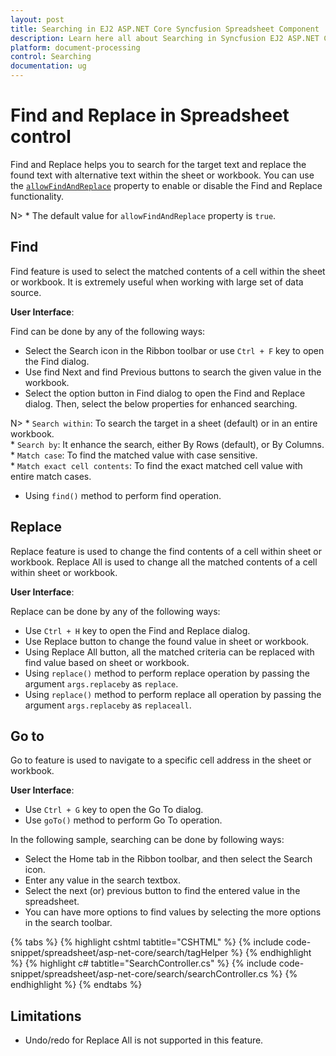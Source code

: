```yaml
---
layout: post
title: Searching in EJ2 ASP.NET Core Syncfusion Spreadsheet Component
description: Learn here all about Searching in Syncfusion EJ2 ASP.NET CORE Spreadsheet component of Syncfusion Essential JS 2 and more.
platform: document-processing
control: Searching
documentation: ug
---
```



# Find and Replace in Spreadsheet control

Find and Replace helps you to search for the target text and replace the found text with alternative text within the sheet or workbook. You can use the [`allowFindAndReplace`](https://help.syncfusion.com/cr/aspnetcore-js2/Syncfusion.EJ2.Spreadsheet.Spreadsheet.html#Syncfusion_EJ2_Spreadsheet_Spreadsheet_AllowFindAndReplace) property to enable or disable the Find and Replace functionality.

N> * The default value for `allowFindAndReplace` property is `true`.

## Find

Find feature is used to select the matched contents of a cell within the sheet or workbook. It is extremely useful when working with large set of data source.

**User Interface**:

Find can be done by any of the following ways:

* Select the Search icon in the Ribbon toolbar or use `Ctrl + F` key to open the Find dialog.
* Use find Next and find Previous buttons to search the given value in the workbook.
* Select the option button in Find dialog to open the Find and Replace dialog. Then, select the below properties for enhanced searching.

N> * `Search within`: To search the target in a sheet (default) or in an entire workbook.
<br/> * `Search by`: It enhance the search, either By Rows (default), or By Columns.
<br/> * `Match case`: To find the matched value with case sensitive.
<br/> * `Match exact cell contents`: To find the exact matched cell value with entire match cases.

* Using `find()` method to perform find operation.

## Replace

Replace feature is used to change the find contents of a cell within sheet or workbook. Replace All is used to change all the matched contents of a cell within sheet or workbook.

**User Interface**:

Replace can be done by any of the following ways:

* Use `Ctrl + H` key to open the Find and Replace dialog.
* Use Replace button to change the found value in sheet or workbook.
* Using Replace All button, all the matched criteria can be replaced with find value based on sheet or workbook.
* Using `replace()` method to perform replace operation by passing the argument `args.replaceby` as `replace`.
* Using `replace()` method to perform replace all operation by passing the argument `args.replaceby` as `replaceall`.

## Go to

Go to feature is used to navigate to a specific cell address in the sheet or workbook.

**User Interface**:

* Use `Ctrl + G` key to open the Go To dialog.
* Use `goTo()` method to perform Go To operation.

In the following sample, searching can be done by following ways:

* Select the Home tab in the Ribbon toolbar, and then select the Search icon.
* Enter any value in the search textbox.
* Select the next (or) previous button to find the entered value in the spreadsheet.
* You can have more options to find values by selecting the more options in the search toolbar.

{% tabs %}
{% highlight cshtml tabtitle="CSHTML" %}
{% include code-snippet/spreadsheet/asp-net-core/search/tagHelper %}
{% endhighlight %}
{% highlight c# tabtitle="SearchController.cs" %}
{% include code-snippet/spreadsheet/asp-net-core/search/searchController.cs %}
{% endhighlight %}
{% endtabs %}



## Limitations

* Undo/redo for Replace All is not supported in this feature.